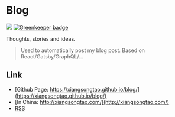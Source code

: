 # Blog

[![](https://img.shields.io/travis/xiangsongtao/blog.svg)](https://travis-ci.org/xiangsongtao/blog)
[![Greenkeeper badge](https://badges.greenkeeper.io/xiangsongtao/blog.svg)](https://greenkeeper.io/)

Thoughts, stories and ideas.

> Used to automatically post my blog post. Based on React/Gatsby/GraphQL/...

## Link

- [Github Page: https://xiangsongtao.github.io/blog/](https://xiangsongtao.github.io/blog/)
- [In China: http://xiangsongtao.com/](http://xiangsongtao.com/)
- [RSS](https://xiangsongtao.github.io/blog/rss.xml)
